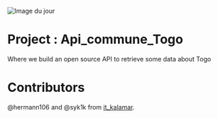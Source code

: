 

![Image du jour](https://myoctocat.com/assets/images/octocats/octocat-23.png)
# Project : Api_commune_Togo
Where we build an open source API to retrieve some data about Togo

# Contributors
@hermann106 and @syk1k from [it_kalamar](https://kalamar.tg/).


